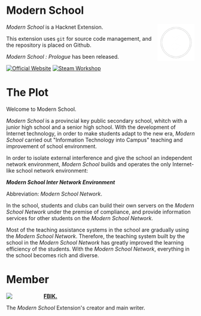 # Modern School <span style="color:red;"></span>

<img align="right" src="https://raw.githubusercontent.com/Modern-School/.github/main/assets/Logo.gif" width="100px">

*Modern School* is a Hacknet Extension. 

This extension uses `git` for source code management, and the repository is placed on Github. 

*Modern School : Prologue* has been released. 

[![Official Website](https://img.shields.io/badge/Official_Website-E34F26?style=for-the-badge&logo=html5&logoColor=white)](https://modern-school.fbik.top) [![Steam Workshop](https://img.shields.io/badge/Steam_Workshop-000000?style=for-the-badge&logo=steam&logoColor=white)](https://steamcommunity.com/sharedfiles/filedetails/?id=2918857028)

# The Plot
Welcome to Modern School.

*Modern School* is a provincial key public secondary school, whitch with a junior high school and a senior high school. 
With the development of Internet technology, in order to make students adapt to the new era, 
*Modern School* carried out "Information Technology into Campus" teaching and improvement of school environment. 

In order to isolate external interference and give the school an independent network environment,
*Modern School* builds and operates the only Internet-like school network environment: 

***Modern School Inter Network Environment***

Abbreviation: *Modern School Network*.

In the school, students and clubs can build their own servers on the *Modern School Network* under the premise of compliance, and provide information services for other students on the *Modern School Network*.

Most of the teaching assistance systems in the school are gradually using the *Modern School Network*.
Therefore, the teaching system built by the school in the *Modern School Network* has greatly improved the learning efficiency of the students.
With the *Modern School Network*, everything in the school becomes rich and diverse.
# Member
<img align="left" src="https://avatars.githubusercontent.com/u/83176414" width="100px">**[FBIK.](https://github.com/bovinebeta)**

The *Modern School* Extension's creator and main writer. 
